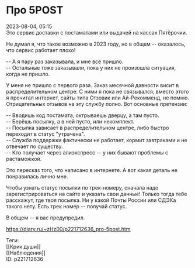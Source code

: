 Про 5POST
==========

   
 2023-08-04, 05:15   
  Это сервис доставки с постаматами или выдачей на кассах Пятёрочки.   
   
 Не думал я, что такое возможно в 2023 году, но в общем -- оказалось, что сервис работает плохо!   
   
 -- А я пару раз заказывала, и мне всё пришло.   
 -- Остальные тоже заказывали, пока у них не произошла ситуация, когда не пришло.   
   
 У меня не пришло с первого раза. Заказ месячной давности висит в распределительном центре. С ними я пока не связывался, вместо этого я прочитал интернет, сайты типа Отзовик или Ай-Рекомменд, не помню. Отрицательных отзывов на эту службу полно. Вот основные претензии:   
   
 -- Вводишь код постамата, октрываешь дверцу, а там пусто.   
 -- Берёшь посылку, а в ней пусто, или некомплект.   
 -- Посылка зависает в распределительном центре, либо быстро переходит в статус "утрачена".   
 -- Служба поддержки фактически не работает, кормит завтраками и не отвечает по существу.   
 -- Кто получает через алиэкспресс -- у них бывают проблемы с растаможкой.   
   
 Это пересказ того, что написано в интернете. А вот какая деталь не понравилась лично мне.   
   
 Чтобы узнать статус посылки по трек-номеру, сначала надо зарегистрироваться на сайте и указать свои данные! Только тогда тебе расскажут, где твоя посылка. Ни у какой Почты России или СДЭКа такого нету. Есть трек номер -- получай статус.   
   
 В общем -- я вас предупредил.   
    
 <https://diary.ru/~zHz00/p221712636_pro-5post.htm>   
   
 Теги:   
 [[Крик души]]   
 [[Наблюдения]]   
 ID: p221712636